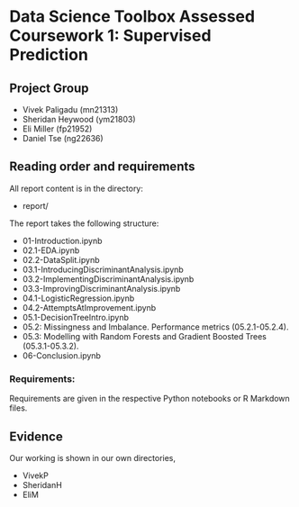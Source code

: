 # Data Science Toolbox Assessed Coursework 1: Supervised Prediction

## Project Group

- Vivek Paligadu (mn21313)
- Sheridan Heywood (ym21803)
- Eli Miller (fp21952)
- Daniel Tse (ng22636)

## Reading order and requirements

All report content is in the directory:

* report/

The report takes the following structure:

* 01-Introduction.ipynb
* 02.1-EDA.ipynb
* 02.2-DataSplit.ipynb
* 03.1-IntroducingDiscriminantAnalysis.ipynb
* 03.2-ImplementingDiscriminantAnalysis.ipynb
* 03.3-ImprovingDiscriminantAnalysis.ipynb
* 04.1-LogisticRegression.ipynb
* 04.2-AttemptsAtImprovement.ipynb
* 05.1-DecisionTreeIntro.ipynb
* 05.2: Missingness and Imbalance. Performance metrics (05.2.1-05.2.4).
* 05.3: Modelling with Random Forests and Gradient Boosted Trees (05.3.1-05.3.2).
* 06-Conclusion.ipynb

### Requirements:

Requirements are given in the respective Python notebooks or R Markdown files.

## Evidence

Our working is shown in our own directories,

* VivekP
* SheridanH
* EliM
